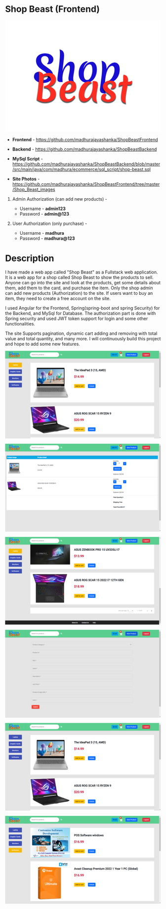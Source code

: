 # Shop Beast (Frontend)

![Shop Beast](https://github.com/madhurajayashanka/ShopBeastFrontend/blob/master/Shop_Beast_images/shopBeast.png?raw=true)

- **Frontend** - https://github.com/madhurajayashanka/ShopBeastFrontend

- **Backend** - https://github.com/madhurajayashanka/ShopBeastBackend

- **MySql Script** - https://github.com/madhurajayashanka/ShopBeastBackend/blob/master/src/main/java/com/madhura/ecommerce/sql_script/shop-beast.sql

- **Site Photos** - https://github.com/madhurajayashanka/ShopBeastFrontend/tree/master/Shop_Beast_images

1. Admin Authorization (can add new products) -
    - Username - **admin123**
    - Password  - **admin@123**

2. User Authorization (only purchase) -
    - Username - **madhura**
    - Password  - **madhura@123**


# Description

I have made a web app called "Shop Beast" as a Fullstack web application. 
It is a web app for a shop called Shop Beast to show the products to sell. Anyone can go into the site and look at the products, get some details about them, add them to the card, and purchase the item. 
Only the shop admin can add new products (Authorization) to the site. If users want to buy an item, they need to create a free account on the site.

I used Angular for the Frontend, Spring(spring-boot and spring Security) for the Backend, and MySql for Database. The authorization part is done with Spring security and used JWT token support for login and some other functionalities.

The site Supports pagination, dynamic cart adding and removing with total value and total quantity, and many more. I will continuously build this project and hope to add some new features.





![Shop Beast](https://github.com/madhurajayashanka/ShopBeastFrontend/blob/master/Shop_Beast_images/shop_beast%20(1).png?raw=true)

![Shop Beast](https://github.com/madhurajayashanka/ShopBeastFrontend/blob/master/Shop_Beast_images/shop_beast%20(2).png?raw=true)

![Shop Beast](https://github.com/madhurajayashanka/ShopBeastFrontend/blob/master/Shop_Beast_images/shop_beast%20(3).png?raw=true)

![Shop Beast](https://github.com/madhurajayashanka/ShopBeastFrontend/blob/master/Shop_Beast_images/shop_beast%20(4).png?raw=true)

![Shop Beast](https://github.com/madhurajayashanka/ShopBeastFrontend/blob/master/Shop_Beast_images/shop_beast%20(5).png?raw=true)

![Shop Beast](https://github.com/madhurajayashanka/ShopBeastFrontend/blob/master/Shop_Beast_images/shop_beast%20(6).png?raw=true)
